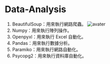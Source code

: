# Data-Analysis
1. BeautifulSoup：用來執行網路爬蟲。
![avater](/Users/How.Short/Desktop/Python內容/Data-Visualization/BeautifulSoup.png)
2. Numpy：用來執行陣列操作。
3. Openpyxl：用來執行 Excel 自動化。
4. Pandas：用來執行數據分析。
5. Paramiko：用來執行網路自動化。
6. Psycopg2：用來執行資料庫自動化。
